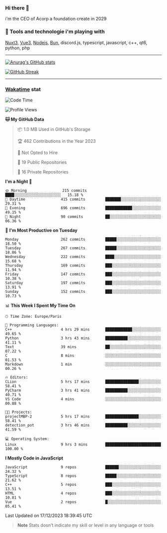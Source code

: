 ### Hi there 👋

i'm the CEO of Acorp a foundation create in 2029  

### 🧰 Tools and technologie i'm playing with

[Nuxt3](https://nuxt.com), [Vue3](https://vuejs.org/), [Nodejs](https://nodejs.org), [Bun](https://bun.sh/), discord.js, typescript, javascript, c++, qt6, python, php

---

[![Anurag's GitHub stats](https://github-readme-stats.vercel.app/api?username=ackimixs&show_icons=true&theme=github_dark&count_private=true)](https://www.ackimixs.xyz)

[![GitHub Streak](https://github-readme-streak-stats.herokuapp.com?user=Ackimixs&theme=github-dark-blue&date_format=j%20M%5B%20Y%5D&mode=weekly)](https://git.io/streak-stats)

---
 
 ### [Wakatime](https://wakatime.com/) stat

<!--START_SECTION:waka-->
![Code Time](http://img.shields.io/badge/Code%20Time-898%20hrs%2025%20mins-blue)

![Profile Views](http://img.shields.io/badge/Profile%20Views-0-blue)

**🐱 My GitHub Data** 

> 📦 1.0 MB Used in GitHub's Storage 
 > 
> 🏆 462 Contributions in the Year 2023
 > 
> 🚫 Not Opted to Hire
 > 
> 📜 19 Public Repositories 
 > 
> 🔑 16 Private Repositories 
 > 
**I'm a Night 🦉** 

```text
🌞 Morning                215 commits         ████░░░░░░░░░░░░░░░░░░░░░   15.18 % 
🌆 Daytime                415 commits         ███████░░░░░░░░░░░░░░░░░░   29.31 % 
🌃 Evening                696 commits         ████████████░░░░░░░░░░░░░   49.15 % 
🌙 Night                  90 commits          ██░░░░░░░░░░░░░░░░░░░░░░░   06.36 % 
```
📅 **I'm Most Productive on Tuesday** 

```text
Monday                   262 commits         █████░░░░░░░░░░░░░░░░░░░░   18.50 % 
Tuesday                  267 commits         █████░░░░░░░░░░░░░░░░░░░░   18.86 % 
Wednesday                222 commits         ████░░░░░░░░░░░░░░░░░░░░░   15.68 % 
Thursday                 169 commits         ███░░░░░░░░░░░░░░░░░░░░░░   11.94 % 
Friday                   147 commits         ███░░░░░░░░░░░░░░░░░░░░░░   10.38 % 
Saturday                 197 commits         ███░░░░░░░░░░░░░░░░░░░░░░   13.91 % 
Sunday                   152 commits         ███░░░░░░░░░░░░░░░░░░░░░░   10.73 % 
```


📊 **This Week I Spent My Time On** 

```text
🕑︎ Time Zone: Europe/Paris

💬 Programming Languages: 
C++                      4 hrs 29 mins       ████████████░░░░░░░░░░░░░   49.65 % 
Python                   3 hrs 43 mins       ██████████░░░░░░░░░░░░░░░   41.11 % 
Text                     39 mins             ██░░░░░░░░░░░░░░░░░░░░░░░   07.22 % 
C                        8 mins              ░░░░░░░░░░░░░░░░░░░░░░░░░   01.53 % 
Markdown                 1 min               ░░░░░░░░░░░░░░░░░░░░░░░░░   00.26 % 

🔥 Editors: 
CLion                    5 hrs 17 mins       ███████████████░░░░░░░░░░   58.41 % 
PyCharm                  3 hrs 41 mins       ██████████░░░░░░░░░░░░░░░   40.71 % 
VS Code                  4 mins              ░░░░░░░░░░░░░░░░░░░░░░░░░   00.88 % 

🐱‍💻 Projects: 
projectMBP-2             5 hrs 17 mins       ███████████████░░░░░░░░░░   58.41 % 
detection_pot            3 hrs 46 mins       ██████████░░░░░░░░░░░░░░░   41.59 % 

💻 Operating System: 
Linux                    9 hrs 3 mins        █████████████████████████   100.00 % 
```

**I Mostly Code in JavaScript** 

```text
JavaScript               9 repos             ██████░░░░░░░░░░░░░░░░░░░   24.32 % 
TypeScript               8 repos             █████░░░░░░░░░░░░░░░░░░░░   21.62 % 
C++                      5 repos             ███░░░░░░░░░░░░░░░░░░░░░░   13.51 % 
HTML                     4 repos             ███░░░░░░░░░░░░░░░░░░░░░░   10.81 % 
Vue                      2 repos             █░░░░░░░░░░░░░░░░░░░░░░░░   05.41 % 
```




 Last Updated on 17/12/2023 18:39:45 UTC
<!--END_SECTION:waka-->

> **Note**
> Stats dosn't indicate my skill or level in any language or tools
